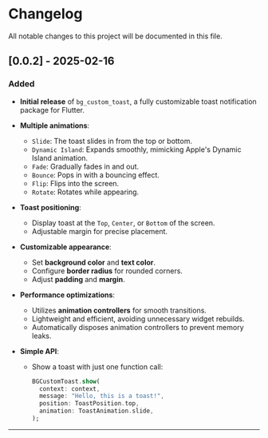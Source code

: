 # Changelog

All notable changes to this project will be documented in this file.

## [0.0.2] - 2025-02-16
### Added
- **Initial release** of `bg_custom_toast`, a fully customizable toast notification package for Flutter.
- **Multiple animations**:
    - `Slide`: The toast slides in from the top or bottom.
    - `Dynamic Island`: Expands smoothly, mimicking Apple's Dynamic Island animation.
    - `Fade`: Gradually fades in and out.
    - `Bounce`: Pops in with a bouncing effect.
    - `Flip`: Flips into the screen.
    - `Rotate`: Rotates while appearing.

- **Toast positioning**:
    - Display toast at the `Top`, `Center`, or `Bottom` of the screen.
    - Adjustable margin for precise placement.

- **Customizable appearance**:
    - Set **background color** and **text color**.
    - Configure **border radius** for rounded corners.
    - Adjust **padding** and **margin**.

- **Performance optimizations**:
    - Utilizes **animation controllers** for smooth transitions.
    - Lightweight and efficient, avoiding unnecessary widget rebuilds.
    - Automatically disposes animation controllers to prevent memory leaks.

- **Simple API**:
    - Show a toast with just one function call:
      ```dart
      BGCustomToast.show(
        context: context,
        message: "Hello, this is a toast!",
        position: ToastPosition.top,
        animation: ToastAnimation.slide,
      );
      ```

---
